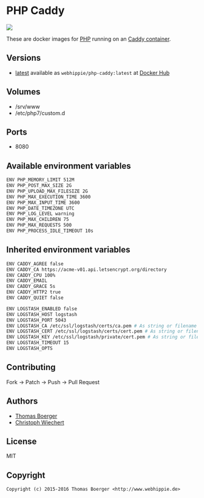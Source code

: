 # PHP Caddy

[![](https://badge.imagelayers.io/webhippie/php-caddy:latest.svg)](https://imagelayers.io/?images=webhippie/php-caddy:latest 'Get your own badge on imagelayers.io')

These are docker images for [PHP](https://secure.php.net) running on an
[Caddy container](https://registry.hub.docker.com/u/webhippie/caddy/).


## Versions

* [latest](https://github.com/dockhippie/php/tree/master/caddy)
  available as ```webhippie/php-caddy:latest``` at
  [Docker Hub](https://registry.hub.docker.com/u/webhippie/php-caddy/)


## Volumes

* /srv/www
* /etc/php7/custom.d


## Ports

* 8080


## Available environment variables

```bash
ENV PHP_MEMORY_LIMIT 512M
ENV PHP_POST_MAX_SIZE 2G
ENV PHP_UPLOAD_MAX_FILESIZE 2G
ENV PHP_MAX_EXECUTION_TIME 3600
ENV PHP_MAX_INPUT_TIME 3600
ENV PHP_DATE_TIMEZONE UTC
ENV PHP_LOG_LEVEL warning
ENV PHP_MAX_CHILDREN 75
ENV PHP_MAX_REQUESTS 500
ENV PHP_PROCESS_IDLE_TIMEOUT 10s
```


## Inherited environment variables

```bash
ENV CADDY_AGREE false
ENV CADDY_CA https://acme-v01.api.letsencrypt.org/directory
ENV CADDY_CPU 100%
ENV CADDY_EMAIL
ENV CADDY_GRACE 5s
ENV CADDY_HTTP2 true
ENV CADDY_QUIET false
```

```bash
ENV LOGSTASH_ENABLED false
ENV LOGSTASH_HOST logstash
ENV LOGSTASH_PORT 5043
ENV LOGSTASH_CA /etc/ssl/logstash/certs/ca.pem # As string or filename
ENV LOGSTASH_CERT /etc/ssl/logstash/certs/cert.pem # As string or filename
ENV LOGSTASH_KEY /etc/ssl/logstash/private/cert.pem # As string or filename
ENV LOGSTASH_TIMEOUT 15
ENV LOGSTASH_OPTS
```


## Contributing

Fork -> Patch -> Push -> Pull Request


## Authors

* [Thomas Boerger](https://github.com/tboerger)
* [Christoph Wiechert](https://github.com/psi-4ward)


## License

MIT


## Copyright

```
Copyright (c) 2015-2016 Thomas Boerger <http://www.webhippie.de>
```
